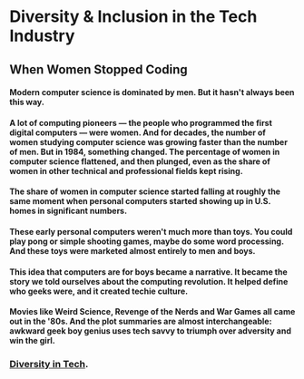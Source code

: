 # Diversity & Inclusion in the Tech Industry

## When Women Stopped Coding

#### Modern computer science is dominated by men. But it hasn't always been this way.
#### A lot of computing pioneers — the people who programmed the first digital computers — were women. And for decades, the number of women studying computer science was growing faster than the number of men. But in 1984, something changed. The percentage of women in computer science flattened, and then plunged, even as the share of women in other technical and professional fields kept rising.

#### The share of women in computer science started falling at roughly the same moment when personal computers started showing up in U.S. homes in significant numbers.
#### These early personal computers weren't much more than toys. You could play pong or simple shooting games, maybe do some word processing. And these toys were marketed almost entirely to men and boys.

#### This idea that computers are for boys became a narrative. It became the story we told ourselves about the computing revolution. It helped define who geeks were, and it created techie culture.

#### Movies like Weird Science, Revenge of the Nerds and War Games all came out in the '80s. And the plot summaries are almost interchangeable: awkward geek boy genius uses tech savvy to triumph over adversity and win the girl.

### [Diversity in Tech](https://informationisbeautiful.net/visualizations/diversity-in-tech/).